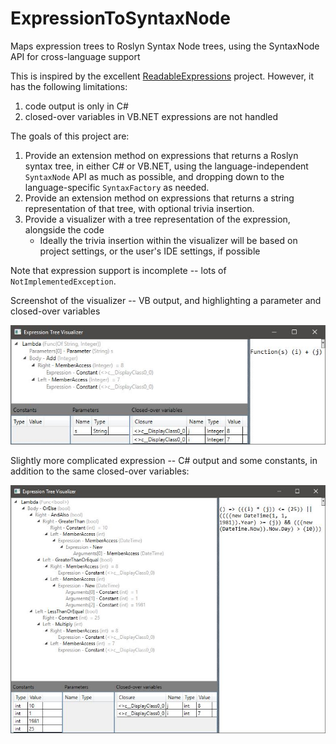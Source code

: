 # ExpressionToSyntaxNode
Maps expression trees to Roslyn Syntax Node trees, using the SyntaxNode API for cross-language support

This is inspired by the excellent [ReadableExpressions](https://github.com/agileobjects/ReadableExpressions) project. However, it has the following limitations:

1. code output is only in C#
2. closed-over variables in VB.NET expressions are not handled

The goals of this project are:

1. Provide an extension method on expressions that returns a Roslyn syntax tree, in either C# or VB.NET, using the language-independent `SyntaxNode` API as much as possible, and dropping down to the language-specific `SyntaxFactory` as needed.
2. Provide an extension method on expressions that returns a string representation of that tree, with optional trivia insertion.
3. Provide a visualizer with a tree representation of the expression, alongside the code
    * Ideally the trivia insertion within the visualizer will be based on project settings, or the user's IDE settings, if possible

Note that expression support is incomplete -- lots of `NotImplementedException`.

Screenshot of the visualizer -- VB output, and highlighting a parameter and closed-over variables

![Screenshot](screenshot-vb.jpg)

Slightly more complicated expression -- C# output and some constants, in addition to the same closed-over variables:

![Screenshot](screenshot-csharp.jpg)
